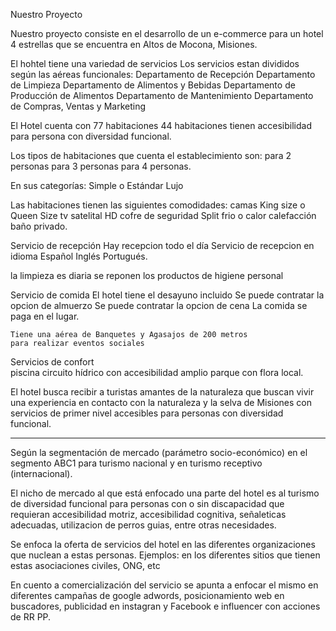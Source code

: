 Nuestro Proyecto

Nuestro proyecto consiste en el desarrollo de un e-commerce 
para un hotel 4 estrellas 
que se encuentra en Altos de Mocona, Misiones. 

El hohtel tiene una variedad de servicios 
Los servicios estan divididos según las aéreas funcionales:
 Departamento de Recepción
 Departamento de Limpieza 
 Departamento de Alimentos y Bebidas
 Departamento de Producción de Alimentos
 Departamento de Mantenimiento
 Departamento de Compras, Ventas y Marketing

El Hotel cuenta con 77 habitaciones
44 habitaciones tienen accesibilidad para persona con diversidad funcional. 

Los tipos de habitaciones que cuenta el establecimiento son:
    para 2 personas 
    para 3 personas 
    para 4 personas. 

En sus categorías: 
    Simple o Estándar 
    Lujo 

Las habitaciones tienen las siguientes comodidades: 
    camas King size o Queen Size 
    tv satelital HD
    cofre de seguridad 
    Split frio o calor
    calefacción  
    baño privado. 

Servicio de recepción 
    Hay recepcion todo el día
    Servicio de recepcion en idioma 
    Español
    Inglés 
    Portugués.

la limpieza es diaria 
se reponen los productos de higiene personal 

Servicio de comida 
    El hotel tiene el desayuno incluido
    Se puede contratar la opcion de almuerzo
    Se puede contratar la opcion de cena 
    La comida se paga en el lugar. 
    
    Tiene una aérea de Banquetes y Agasajos de 200 metros 
    para realizar eventos sociales

Servicios de confort   
    piscina 
    circuito hídrico con accesibilidad 
    amplio parque con flora local.

El hotel busca recibir 
a turistas amantes de la naturaleza 
que buscan vivir una experiencia 
en contacto con la naturaleza y la selva de Misiones 
con servicios de primer nivel 
accesibles para personas con diversidad funcional.

-------------------------------------------

Según la segmentación de mercado (parámetro socio-económico) en el segmento ABC1 para turismo nacional y en turismo receptivo (internacional). 

El nicho de mercado al que está enfocado una parte del hotel es al turismo de diversidad funcional para personas con o sin discapacidad que requieran accesibilidad motriz, accesibilidad cognitiva, señaleticas adecuadas, utilizacion de perros guias, entre otras necesidades.   

Se enfoca la oferta de servicios del hotel en las diferentes organizaciones que nuclean a estas personas. Ejemplos: en los diferentes sitios que tienen estas asociaciones civiles, ONG,  etc

En cuento a comercialización del servicio se apunta a enfocar el mismo en diferentes campañas de google adwords,  posicionamiento web en buscadores, publicidad en instagran y Facebook e influencer con acciones de RR PP.
